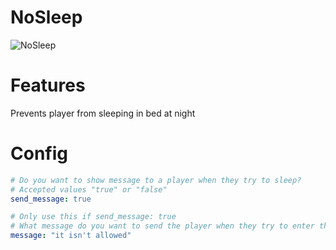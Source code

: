 # NoSleep

![NoSleep](https://user-images.githubusercontent.com/66917109/158013694-62fbfd3f-4542-4057-9897-3e9ff9daddcc.png)

# Features

Prevents player from sleeping in bed at night

# Config

```yaml
# Do you want to show message to a player when they try to sleep?
# Accepted values "true" or "false"
send_message: true

# Only use this if send_message: true
# What message do you want to send the player when they try to enter the bed?
message: "it isn't allowed"
```
